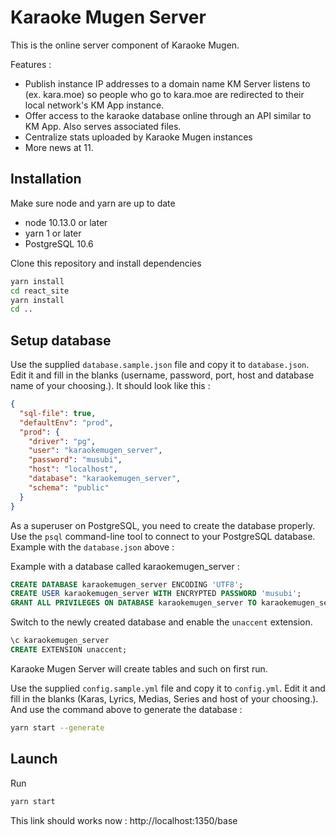 # Karaoke Mugen Server

This is the online server component of Karaoke Mugen.

Features :

- Publish instance IP addresses to a domain name KM Server listens to (ex. kara.moe) so people who go to kara.moe are redirected to their local network's KM App instance.
- Offer access to the karaoke database online through an API similar to KM App. Also serves associated files.
- Centralize stats uploaded by Karaoke Mugen instances
- More news at 11.

## Installation

Make sure node and yarn are up to date

- node 10.13.0 or later
- yarn 1 or later
- PostgreSQL 10.6

Clone this repository and install dependencies

```sh
yarn install
cd react_site
yarn install
cd ..
```

## Setup database

Use the supplied `database.sample.json` file and copy it to `database.json`. Edit it and fill in the blanks (username, password, port, host and database name of your choosing.). It should look like this :

```JSON
{
  "sql-file": true,
  "defaultEnv": "prod",
  "prod": {
    "driver": "pg",
    "user": "karaokemugen_server",
    "password": "musubi",
    "host": "localhost",
    "database": "karaokemugen_server",
    "schema": "public"
  }
}
```

As a superuser on PostgreSQL, you need to create the database properly. Use the `psql` command-line tool to connect to your PostgreSQL database. Example with the `database.json` above :

Example with a database called karaokemugen_server :
```SQL
CREATE DATABASE karaokemugen_server ENCODING 'UTF8';
CREATE USER karaokemugen_server WITH ENCRYPTED PASSWORD 'musubi';
GRANT ALL PRIVILEGES ON DATABASE karaokemugen_server TO karaokemugen_server;
```

Switch to the newly created database and enable the `unaccent` extension.

```SQL
\c karaokemugen_server
CREATE EXTENSION unaccent;
```

Karaoke Mugen Server will create tables and such on first run.

Use the supplied `config.sample.yml` file and copy it to `config.yml`. Edit it and fill in the blanks (Karas, Lyrics, Medias, Series and host of your choosing.). And use the command above to generate the database :
```sh
yarn start --generate
```

## Launch

Run

```sh
yarn start
```

This link should works now : http://localhost:1350/base